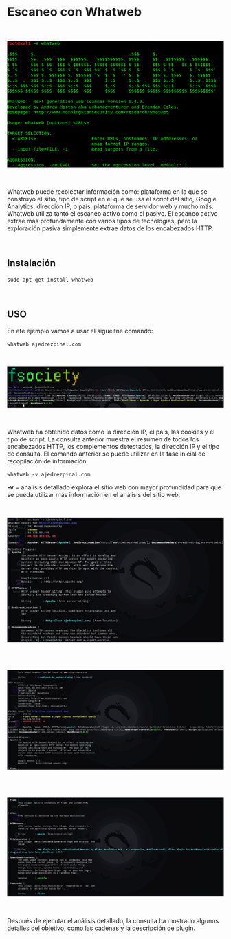 # Escaneo con Whatweb

<br>

<p align="center">
<img src="./Img/logo.png">
</p>

<br>

Whatweb puede recolectar información como: plataforma en la que se construyó el sitio, tipo de script en el que se usa el script del sitio, Google Analytics, dirección IP, o país, plataforma de servidor web y mucho más. Whatweb utiliza tanto el escaneo activo como el pasivo. El escaneo activo extrae más profundamente con varios tipos de tecnologías, pero la exploración pasiva simplemente extrae datos de los encabezados HTTP.

<br>

## Instalación

```
sudo apt-get install whatweb
```

<br>

## USO

En ete ejemplo vamos a usar el sigueitne comando:

```
whatweb ajedrezpinal.com
```

<br>

<p align="center">
<img src="./Img/ejemplo1.png">
</p>

<br>

Whatweb ha obtenido datos como la dirección IP, el país, las cookies y el tipo de script. La consulta anterior muestra el resumen de todos los encabezados HTTP, los complementos detectados, la dirección IP y el tipo de consulta. El comando anterior se puede utilizar en la fase inicial de recopilación de información

```
whatweb -v ajedrezpinal.com
```

**-v** = análisis detallado explora el sitio web con mayor profundidad para que se pueda utilizar más información en el análisis del sitio web.

<br>

<p align="center">
<img src="./Img/ejemplo2.png">
</p>

<br>

<br>

<p align="center">
<img src="./Img/ejemplo3.png">
</p>

<br>

<br>

<p align="center">
<img src="./Img/ejemplo4.png">
</p>

<br>

Después de ejecutar el análisis detallado, la consulta ha mostrado algunos detalles del objetivo, como las cadenas y la descripción de plugin.